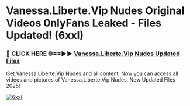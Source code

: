 # Vanessa.Liberte.Vip Nudes Original Videos 0nlyFans Leaked - Files Updated! (6xxl)

<h3>🔴 CLICK HERE 🌐==►► <a href="https://tinyurl.com/y5r63du9" rel="nofollow">Vanessa.Liberte.Vip Nudes Updated Files</a></h3>

Get Vanessa.Liberte.Vip Nudes and all content. Now you can access all videos and pictures of Vanessa.Liberte.Vip Nudes. New Updated Files 2025!

[![6xxl](https://i.imgur.com/UVo9nyh.gif)](https://tinyurl.com/y5r63du9)